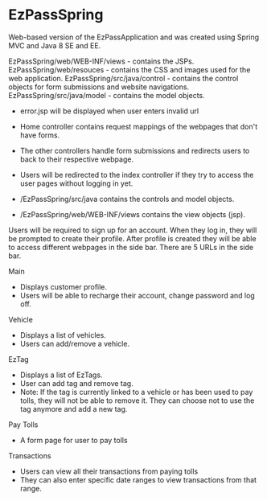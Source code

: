 # EzPassSpring
Web-based version of the EzPassApplication and was created using Spring MVC and Java 8 SE and EE.

EzPassSpring/web/WEB-INF/views - contains the JSPs. 
EzPassSpring/web/resouces - contains the CSS and images used for the web application.
EzPassSpring/src/java/control - contains the control objects for form submissions and website navigations.
EzPassSpring/src/java/model - contains the model objects.

- error.jsp will be displayed when user enters invalid url
- Home controller contains request mappings of the webpages that don't have forms.
- The other controllers handle form submissions and redirects users to back to their respective webpage. 
- Users will be redirected to the index controller if they try to access the user pages without logging in yet. 

- /EzPassSpring/src/java contains the controls and model objects.
- /EzPassSpring/web/WEB-INF/views contains the view objects (jsp).

Users will be required to sign up for an account. When they log in, they will be prompted to create their profile. After profile is created they will be able to access different webpages in the side bar. There are 5 URLs in the side bar.

Main
- Displays customer profile.
- Users will be able to recharge their account, change password and log off.

Vehicle
- Displays a list of vehicles.
- Users can add/remove a vehicle.

EzTag
- Displays a list of EzTags.
- User can add tag and remove tag.
- Note: If the tag is currently linked to a vehicle or has been used to pay tolls, they will not be able to remove it. They can choose not to use the tag anymore and add a new tag.

Pay Tolls
- A form page for user to pay tolls

Transactions
- Users can view all their transactions from paying tolls
- They can also enter specific date ranges to view transactions from that range.
